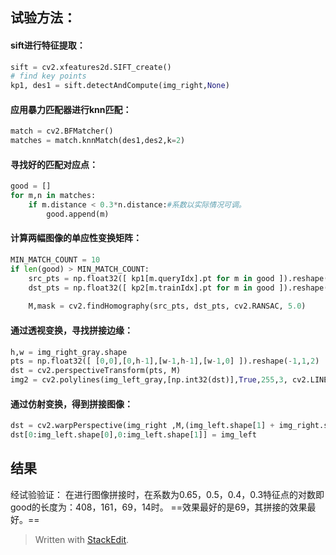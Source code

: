 ## 试验方法：
#### sift进行特征提取：
```python
sift = cv2.xfeatures2d.SIFT_create()  
# find key points  
kp1, des1 = sift.detectAndCompute(img_right,None)
```
####  应用暴力匹配器进行knn匹配：
```python
match = cv2.BFMatcher()  
matches = match.knnMatch(des1,des2,k=2)
```
####  寻找好的匹配对应点：
```py
good = []  
for m,n in matches:  
    if m.distance < 0.3*n.distance:#系数以实际情况可调。  
        good.append(m)
```
####  计算两幅图像的单应性变换矩阵：
```py
MIN_MATCH_COUNT = 10  
if len(good) > MIN_MATCH_COUNT:  
    src_pts = np.float32([ kp1[m.queryIdx].pt for m in good ]).reshape(-1,1,2)  
    dst_pts = np.float32([ kp2[m.trainIdx].pt for m in good ]).reshape(-1,1,2)  
  
    M,mask = cv2.findHomography(src_pts, dst_pts, cv2.RANSAC, 5.0)
```
####  通过透视变换，寻找拼接边缘：
```py
h,w = img_right_gray.shape  
pts = np.float32([ [0,0],[0,h-1],[w-1,h-1],[w-1,0] ]).reshape(-1,1,2)  
dst = cv2.perspectiveTransform(pts, M)  
img2 = cv2.polylines(img_left_gray,[np.int32(dst)],True,255,3, cv2.LINE_AA)
```
####  通过仿射变换，得到拼接图像：
```py
dst = cv2.warpPerspective(img_right ,M,(img_left.shape[1] + img_right.shape[1], img_left.shape[0]))  
dst[0:img_left.shape[0],0:img_left.shape[1]] = img_left
```
## 结果
经试验验证：
在进行图像拼接时，在系数为0.65，0.5，0.4，0.3特征点的对数即good的长度为：408，161，69，14时。
==效果最好的是69，其拼接的效果最好。==


> Written with [StackEdit](https://stackedit.io/).
<!--stackedit_data:
eyJoaXN0b3J5IjpbMTUwMzgxMjI5OF19
-->